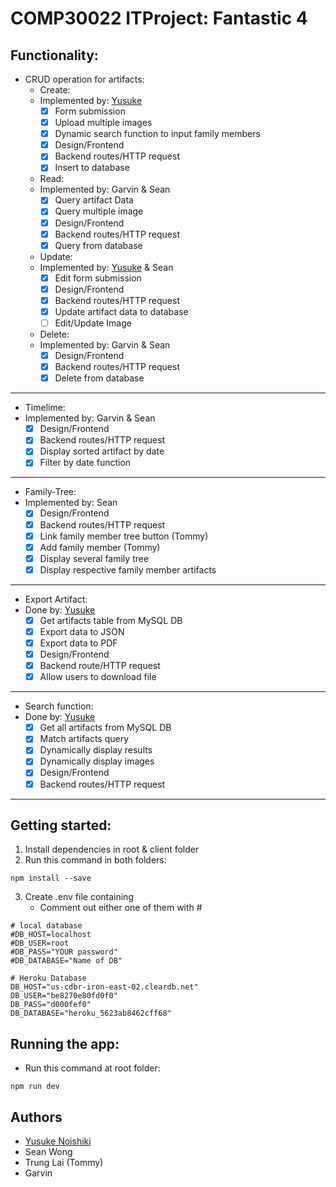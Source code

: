 # COMP30022 ITProject: Fantastic 4

## Functionality:
- CRUD operation for artifacts:
  - Create:
  - Implemented by: [Yusuke](https://github.com/n-yuusuke)
    - [x] Form submission
    - [x] Upload multiple images
    - [x] Dynamic search function to input family members
    - [x] Design/Frontend
    - [x] Backend routes/HTTP request
    - [x] Insert to database
    
  - Read:
  - Implemented by: Garvin & Sean
    - [x] Query artifact Data
    - [x] Query multiple image
    - [x] Design/Frontend
    - [x] Backend routes/HTTP request
    - [x] Query from database
    
  - Update:
  - Implemented by: [Yusuke](https://github.com/n-yuusuke) & Sean
    - [x] Edit form submission
    - [x] Design/Frontend
    - [x] Backend routes/HTTP request
    - [x] Update artifact data to database
    - [ ] Edit/Update Image
    
  - Delete:
  - Implemented by: Garvin & Sean
    - [x] Design/Frontend
    - [x] Backend routes/HTTP request
    - [x] Delete from database
---
- Timelime:
- Implemented by: Garvin & Sean
  - [x] Design/Frontend
  - [x] Backend routes/HTTP request
  - [x] Display sorted artifact by date
  - [x] Filter by date function
---
- Family-Tree:
- Implemented by: Sean
  - [x] Design/Frontend
  - [x] Backend routes/HTTP request
  - [x] Link family member tree button (Tommy)
  - [x] Add family member (Tommy)
  - [x] Display several family tree
  - [x] Display respective family member artifacts
---
- Export Artifact:
- Done by: [Yusuke](https://github.com/n-yuusuke)
  - [x] Get artifacts table from MySQL DB
  - [x] Export data to JSON
  - [x] Export data to PDF
  - [x] Design/Frontend
  - [x] Backend route/HTTP request
  - [x] Allow users to download file
---
- Search function:
- Done by: [Yusuke](https://github.com/n-yuusuke)
  - [x] Get all artifacts from MySQL DB
  - [x] Match artifacts query
  - [x] Dynamically display results
  - [x] Dynamically display images
  - [x] Design/Frontend
  - [x] Backend routes/HTTP request
---

## Getting started:
1. Install dependencies in root & client folder
2. Run this command in both folders:
```
npm install --save
```
3. Create .env file containing
   - Comment out either one of them with #
```
# local database
#DB_HOST=localhost
#DB_USER=root
#DB_PASS="YOUR password"
#DB_DATABASE="Name of DB"

# Heroku Database
DB_HOST="us-cdbr-iron-east-02.cleardb.net"
DB_USER="be8270e80fd0f0"
DB_PASS="d000fef0"
DB_DATABASE="heroku_5623ab8462cff68"
```

## Running the app:
- Run this command at root folder:
```
npm run dev
```
## Authors
   - [Yusuke Noishiki](https://github.com/n-yuusuke)
   - Sean Wong
   - Trung Lai (Tommy)
   - Garvin
